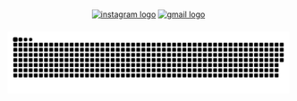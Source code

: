 
###

<div align="center">
 <a href="https://www.instagram.com/akbarzaqi_/" target="_blank"><img src="https://img.shields.io/static/v1?message=Instagram&logo=instagram&label=&color=E4405F&logoColor=white&labelColor=&style=for-the-badge"  height="25" alt="instagram logo"  /></a>
 <a href="//mail.google.com/mail/u/0/?view=cm&tf=1&fs=1&to=zakiakbar143@gmail.com"  target="_blank" ><img src="https://img.shields.io/static/v1?message=Gmail&logo=gmail&label=&color=D14836&logoColor=white&labelColor=&style=for-the-badge" height="25" alt="gmail logo"  /></a>
</div>

###

<img src="https://raw.githubusercontent.com/dansecret/dansecret/output/snake.svg" alt="Snake animation" />

###
